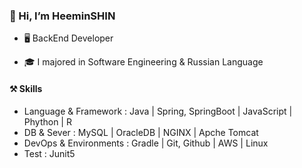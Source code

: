 ### 👋 Hi, I’m HeeminSHIN
* 🖥️ BackEnd Developer

* 🎓 I majored in Software Engineering & Russian Language 


#### ⚒️ Skills
* Language & Framework : Java | Spring, SpringBoot | JavaScript | Phython | R 
* DB & Sever : MySQL | OracleDB | NGINX | Apche Tomcat
* DevOps & Environments : Gradle | Git, Github | AWS | Linux
* Test : Junit5 
